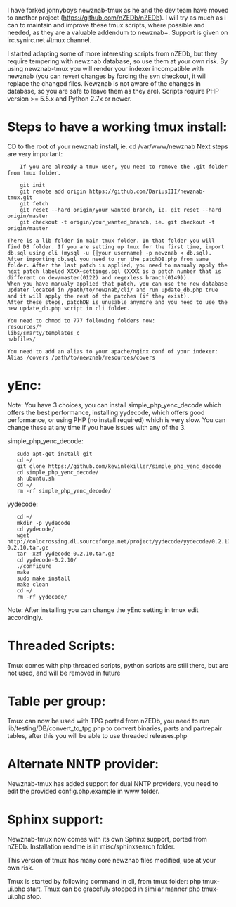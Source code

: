I have forked jonnyboys newznab-tmux as he and the dev team have moved to another project (https://github.com/nZEDb/nZEDb). I will try as much as i can to maintain and improve these tmux scripts, where possible and needed, as they are a valuable addendum to newznab+.
Support is given on irc.synirc.net #tmux channel.

I started adapting some of more interesting scripts from nZEDb, but they require tempering with newznab database, so use them at your own risk. By using newznab-tmux you will render your indexer incompatible with newznab (you can revert changes by forcing the svn checkout, it will replace the changed files. Newznab is not aware of the changes in database, so you are safe to leave them as they are). Scripts require PHP version >= 5.5.x and Python 2.7x or newer.

# Steps to have a working tmux install:

 CD to the root of your newznab install, ie.  cd /var/www/newznab
 Next steps are very important:
 
 		If you are already a tmux user, you need to remove the .git folder from tmux folder. 
 
 		git init 
 		git remote add origin https://github.com/DariusIII/newznab-tmux.git
 		git fetch
 		git reset --hard origin/your_wanted_branch, ie. git reset --hard origin/master
 		git checkout -t origin/your_wanted_branch, ie. git checkout -t origin/master

	There is a lib folder in main tmux folder. In that folder you will find DB folder. If you are setting up tmux for the first time, import db.sql using cli (mysql -u {┤your username} -p newznab < db.sql).
	After importing db.sql you need to run the patchDB.php from same folder. After the last patch is applied, you need to manualy apply the next patch labeled XXXX~settings.sql (XXXX is a patch number that is different on dev/master(0122) and regexless branch(0149)).	
	When you have manualy applied that patch, you can use the new database updater located in /path/to/newznab/cli/ and run update_db.php true and it will apply the rest of the patches (if they exist).
	After these steps, patchDB is unusable anymore and you need to use the new update_db.php script in cli folder.

	You need to chmod to 777 following folders now:
	resources/*
	libs/smarty/templates_c
	nzbfiles/ 

	You need to add an alias to your apache/nginx conf of your indexer:
	Alias /covers /path/to/newznab/resources/covers

# yEnc:

  Note: You have 3 choices,
        you can install simple_php_yenc_decode which offers the best performance,
        installing yydecode, which offers good performance,
        or using PHP (no install required) which is very slow.
        You can change these at any time if you have issues with any of the 3.

  simple_php_yenc_decode:

       sudo apt-get install git
       cd ~/
       git clone https://github.com/kevinlekiller/simple_php_yenc_decode
       cd simple_php_yenc_decode/
       sh ubuntu.sh
       cd ~/
       rm -rf simple_php_yenc_decode/

  yydecode:

       cd ~/
       mkdir -p yydecode
       cd yydecode/
       wget http://colocrossing.dl.sourceforge.net/project/yydecode/yydecode/0.2.10/yydecode-0.2.10.tar.gz
       tar -xzf yydecode-0.2.10.tar.gz
       cd yydecode-0.2.10/
       ./configure
       make
       sudo make install
       make clean
       cd ~/
       rm -rf yydecode/

  Note: After installing you can change the yEnc setting in tmux edit accordingly.

# Threaded Scripts:

  Tmux comes with php threaded scripts, python scripts are still there, but are not used, and will be removed in future

# Table per group:

  Tmux can now be used with TPG ported from nZEDb, you need to run lib/testing/DB/convert_to_tpg.php to convert binaries, parts and partrepair tables, after this you will be able to use
  threaded releases.php

# Alternate NNTP provider:

  Newznab-tmux has added support for dual NNTP providers, you need to edit the provided config.php.example in www folder.

# Sphinx support:

  Newznab-tmux now comes with its own Sphinx support, ported from nZEDb. Installation readme is in misc/sphinxsearch folder.

  This version of tmux has many core newznab files modified, use at your own risk.

Tmux is started by following command in cli, from tmux folder: php tmux-ui.php start. Tmux can be gracefuly stopped in similar manner php tmux-ui.php stop.



